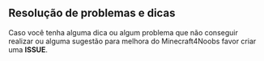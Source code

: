 ## Resolução de problemas e dicas

Caso você tenha alguma dica ou algum problema que não conseguir realizar ou alguma sugestão para melhora do Minecraft4Noobs favor criar uma **ISSUE**.
